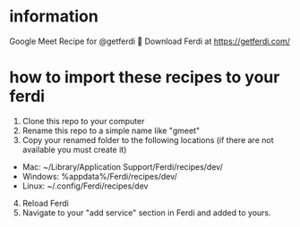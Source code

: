 # information
Google Meet Recipe for @getferdi 🥳 Download Ferdi at https://getferdi.com/

# how to import these recipes to your ferdi
1. Clone this repo to your computer
2. Rename this repo to a simple name like "gmeet"
3. Copy your renamed folder to the following locations (if there are not available you must create it)
* Mac: ~/Library/Application Support/Ferdi/recipes/dev/
* Windows: %appdata%/Ferdi/recipes/dev/
* Linux: ~/.config/Ferdi/recipes/dev
4. Reload Ferdi
5. Navigate to your "add service" section in Ferdi and added to yours.
